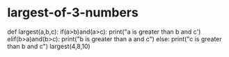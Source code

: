 # largest-of-3-numbers
def largest(a,b,c):
if(a>b)and(a>c):
print("a is greater than b and c')
elif(b>a)and(b>c):
print("b is greater than a and c")
else:
print("c is greater than b and c")
largest(4,8,10)
